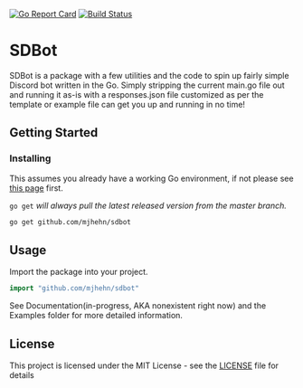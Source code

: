 [![Go Report Card](https://goreportcard.com/badge/github.com/mjhehn/semi-decent-bot)](https://goreportcard.com/report/github.com/mjhehn/semi-decent-bot) [![Build Status](https://travis-ci.org/mjhehn/gosdbot.svg?branch=master)](https://travis-ci.org/mjhehn/gosdbot)
# SDBot
SDBot is a package with a few utilities and the code to spin up fairly simple Discord bot written in the Go. Simply stripping the current main.go file out and running it as-is with a responses.json file customized as per the template or example file can get you up and running in no time!


## Getting Started
### Installing

This assumes you already have a working Go environment, if not please see
[this page](https://golang.org/doc/install) first.


`go get` *will always pull the latest released version from the master branch.*

```sh
go get github.com/mjhehn/sdbot
```

## Usage

Import the package into your project.

```go
import "github.com/mjhehn/sdbot"
```

See Documentation(in-progress, AKA nonexistent right now) and the Examples folder for more detailed information.

## License

This project is licensed under the MIT License - see the [LICENSE](LICENSE) file for details
